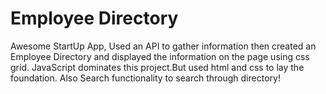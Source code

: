 # Employee Directory
 Awesome StartUp App,
 Used an API to gather information then created an Employee Directory and displayed the information on the page using css grid.
 JavaScript dominates this project.But used html and css to lay the foundation.
 Also Search functionality to search through directory!
